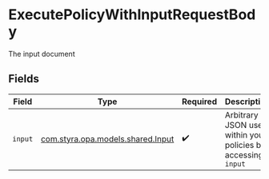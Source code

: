 # ExecutePolicyWithInputRequestBody

The input document


## Fields

| Field                                                             | Type                                                              | Required                                                          | Description                                                       |
| ----------------------------------------------------------------- | ----------------------------------------------------------------- | ----------------------------------------------------------------- | ----------------------------------------------------------------- |
| `input`                                                           | [com.styra.opa.models.shared.Input](../../models/shared/Input.md) | :heavy_check_mark:                                                | Arbitrary JSON used within your policies by accessing `input`     |